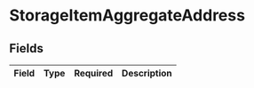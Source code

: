 # StorageItemAggregateAddress


## Fields

| Field       | Type        | Required    | Description |
| ----------- | ----------- | ----------- | ----------- |